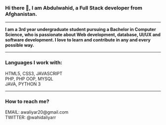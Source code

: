 ### Hi there 👋, I am Abdulwahid, a Full Stack developer from Afghanistan.


<hr>
<b>I am a 3rd year undergraduate student pursuing a Bachelor in Computer Science, who is passionate about Web development, database, UI/UX and software development. I love to learn and contribute in any and every possible way.</b>
<hr>
<h3>Languages I work with:</h3>
HTML5, CSS3, JAVASCRIPT<br>
PHP, PHP OOP, MYSQL<br>
JAVA, PYTHON 3
<hr>
<h3>How to reach me?</h3>
EMAIL: awaliyar20@gmail.com<br>
TWITTER: @wahidaliyarr

